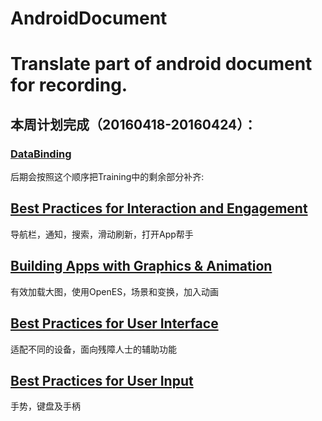 # AndroidDocument
Translate part of android document for recording.
==================================

## 本周计划完成（20160418-20160424）：
### [DataBinding](http://developer.android.com/intl/zh-cn/tools/data-binding/guide.html)

后期会按照这个顺序把Training中的剩余部分补齐:
## [Best Practices for Interaction and Engagement](http://developer.android.com/intl/zh-cn/training/best-ux.html)
导航栏，通知，搜索，滑动刷新，打开App帮手


## [Building Apps with Graphics & Animation](http://developer.android.com/intl/zh-cn/training/building-graphics.html)
有效加载大图，使用OpenES，场景和变换，加入动画


## [Best Practices for User Interface](http://developer.android.com/intl/zh-cn/training/best-ui.html)
适配不同的设备，面向残障人士的辅助功能


## [Best Practices for User Input](http://developer.android.com/intl/zh-cn/training/best-user-input.html)
手势，键盘及手柄

